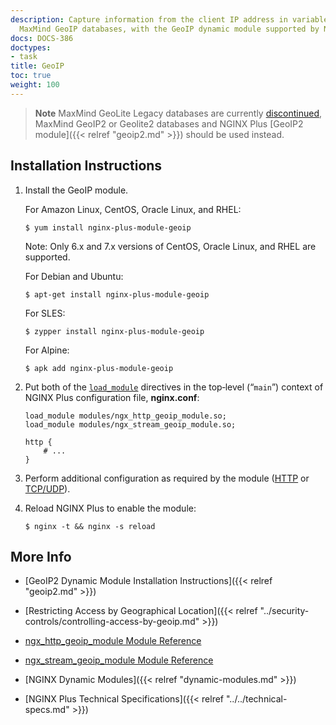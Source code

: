 ```yaml
---
description: Capture information from the client IP address in variables, using the
  MaxMind GeoIP databases, with the GeoIP dynamic module supported by NGINX, Inc.
docs: DOCS-386
doctypes:
- task
title: GeoIP
toc: true
weight: 100
---
```


> **Note** MaxMind GeoLite Legacy databases are currently [discontinued](https://blog.maxmind.com/2018/01/discontinuation-of-the-geolite-legacy-databases), MaxMind GeoIP2 or Geolite2 databases and NGINX Plus [GeoIP2 module]({{< relref "geoip2.md" >}}) should be used instead.


<span id="install"></span>
## Installation Instructions

1. Install the GeoIP module.

   For Amazon Linux, CentOS, Oracle Linux, and RHEL:
   
   ```shell
   $ yum install nginx-plus-module-geoip
   ```
   Note: Only 6.x and 7.x versions of CentOS, Oracle Linux, and RHEL are supported.


   For Debian and Ubuntu:
   
   ```shell
   $ apt-get install nginx-plus-module-geoip
   ```

   For SLES:
   
   ```shell
   $ zypper install nginx-plus-module-geoip
   ```
   For Alpine:

   ```shell
   $ apk add nginx-plus-module-geoip
   ```

2. Put both of the [`load_module`](https://nginx.org/en/docs/ngx_core_module.html#load_module) directives in the top‑level (“`main`”) context of NGINX Plus configuration file, **nginx.conf**:

   ```nginx
   load_module modules/ngx_http_geoip_module.so;
   load_module modules/ngx_stream_geoip_module.so;

   http {
       # ...
   }
   ```

3. Perform additional configuration as required by the module ([HTTP](https://nginx.org/en/docs/http/ngx_http_geoip_module.html) or [TCP/UDP](https://nginx.org/en/docs/stream/ngx_stream_geoip_module.html)).

4. Reload NGINX Plus to enable the module:

   ```shell
   $ nginx -t && nginx -s reload
   ```

<span id="info"></span>
## More Info

* [GeoIP2 Dynamic Module Installation Instructions]({{< relref "geoip2.md" >}})

* [Restricting Access by Geographical Location]({{< relref "../security-controls/controlling-access-by-geoip.md" >}})

* [ngx_http_geoip_module Module Reference](https://nginx.org/en/docs/http/ngx_http_geoip_module.html)

* [ngx_stream_geoip_module Module Reference](https://nginx.org/en/docs/stream/ngx_stream_geoip_module.html)

* [NGINX Dynamic Modules]({{< relref "dynamic-modules.md" >}})

* [NGINX Plus Technical Specifications]({{< relref "../../technical-specs.md" >}})
